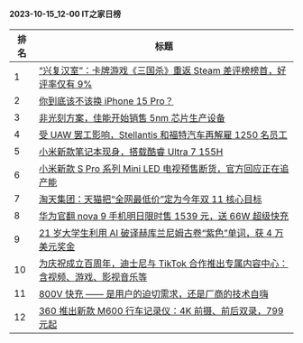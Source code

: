 #### 2023-10-15_12-00  IT之家日榜

| 排名 | 标题|
| --- | ---|
| 1 | [“兴复汉室”：卡牌游戏《三国杀》重返 Steam 差评榜榜首，好评率仅有 9%](https://www.ithome.com/0/724/897.htm) |
| 2 | [你到底该不该换 iPhone 15 Pro？](https://www.ithome.com/0/724/946.htm) |
| 3 | [非光刻方案，佳能开始销售 5nm 芯片生产设备](https://www.ithome.com/0/724/881.htm) |
| 4 | [受 UAW 罢工影响，Stellantis 和福特汽车再解雇 1250 名员工](https://www.ithome.com/0/724/929.htm) |
| 5 | [小米新款笔记本现身，搭载酷睿 Ultra 7 155H](https://www.ithome.com/0/724/951.htm) |
| 6 | [小米新款 S Pro 系列 Mini LED 电视预售断货，官方回应正在追产能](https://www.ithome.com/0/724/958.htm) |
| 7 | [淘天集团：天猫把“全网最低价”定为今年双 11 核心目标](https://www.ithome.com/0/724/879.htm) |
| 8 | [华为官翻 nova 9 手机明日限时售 1539 元，送 66W 超级快充](https://www.ithome.com/0/724/952.htm) |
| 9 | [21 岁大学生利用 AI 破译赫库兰尼姆古卷“紫色”单词，获 4 万美元奖金](https://www.ithome.com/0/724/910.htm) |
| 10 | [为庆祝成立百周年，迪士尼与 TikTok 合作推出专属内容中心：含视频、游戏、影视音乐等](https://www.ithome.com/0/724/892.htm) |
| 11 | [800V 快充 —— 是用户的迫切需求，还是厂商的技术自嗨](https://www.ithome.com/0/724/882.htm) |
| 12 | [360 推出新款 M600 行车记录仪：4K 前摄、前后双录，799 元起](https://www.ithome.com/0/724/967.htm) |
